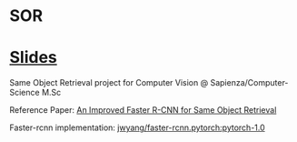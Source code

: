 # SOR

# [Slides](https://docs.google.com/presentation/d/131dm328uOeMdXZVKe87L_cg9ZjvruuswsrjVJDqtC2E/edit?usp=sharing)

Same Object Retrieval project for Computer Vision @ Sapienza/Computer-Science M.Sc

Reference Paper: [An Improved Faster R-CNN for Same Object Retrieval](https://ieeexplore.ieee.org/document/7986979)

Faster-rcnn implementation: [jwyang/faster-rcnn.pytorch:pytorch-1.0](https://github.com/jwyang/faster-rcnn.pytorch/tree/pytorch-1.0)
